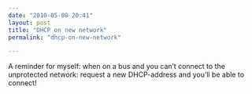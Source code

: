 ```yaml
---
date: "2010-05-08 20:41"
layout: post
title: "DHCP on new network"
permalink: "dhcp-on-new-network"

---
```


A reminder for myself: when on a bus and you can’t connect to the unprotected network: request a new DHCP-address and you’ll be able to connect!
